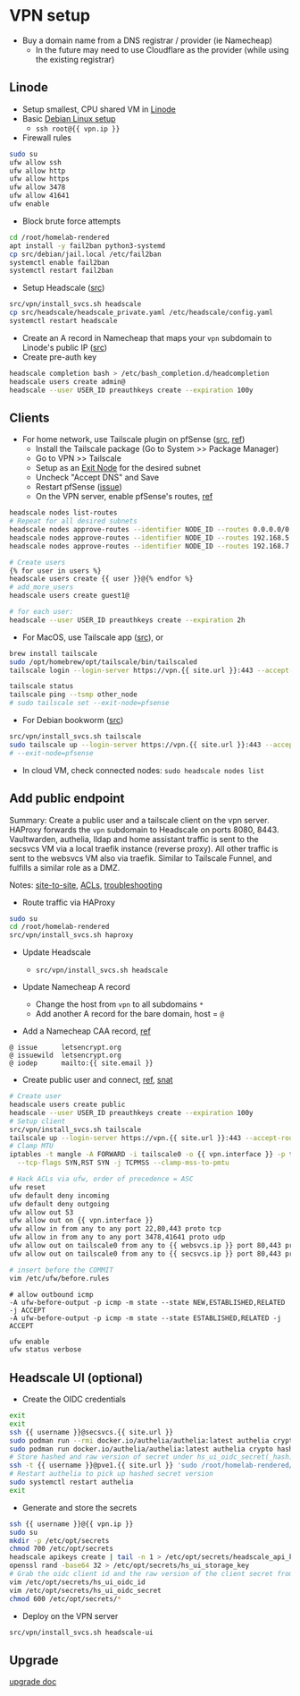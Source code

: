 # VPN setup

- Buy a domain name from a DNS registrar / provider (ie Namecheap)
  - In the future may need to use Cloudflare as the provider (while using the existing registrar)

## Linode
- Setup smallest, CPU shared VM in [Linode](https://www.linode.com/)
- Basic [Debian Linux setup](./debian.md)
  - `ssh root@{{ vpn.ip }}`
- Firewall rules
```bash
sudo su
ufw allow ssh
ufw allow http
ufw allow https
ufw allow 3478
ufw allow 41641
ufw enable
```
- Block brute force attempts
```bash
cd /root/homelab-rendered
apt install -y fail2ban python3-systemd
cp src/debian/jail.local /etc/fail2ban
systemctl enable fail2ban
systemctl restart fail2ban
```
- Setup Headscale ([src](https://headscale.net/running-headscale-linux/))
```bash
src/vpn/install_svcs.sh headscale
cp src/headscale/headscale_private.yaml /etc/headscale/config.yaml
systemctl restart headscale
```

- Create an A record in Namecheap that maps your `vpn` subdomain to Linode's public IP ([src](https://www.namecheap.com/support/knowledgebase/article.aspx/9776/2237/how-to-create-a-subdomain-for-my-domain/))
- Create pre-auth key
```bash
headscale completion bash > /etc/bash_completion.d/headcompletion
headscale users create admin@
headscale --user USER_ID preauthkeys create --expiration 100y
```

## Clients
- For home network, use Tailscale plugin on pfSense ([src](https://www.wundertech.net/how-to-set-up-tailscale-on-pfsense/), [ref](https://davidisaksson.dev/posts/tailscale-on-pfsense/))
  - Install the Tailscale package (Go to System >> Package Manager)
  - Go to VPN >> Tailscale
  - Setup as an [Exit Node](https://headscale.net/exit-node/) for the desired subnet
  - Uncheck "Accept DNS" and Save
  - Restart pfSense ([issue](https://github.com/tailscale/tailscale/issues/7780))
  - On the VPN server, enable pfSense's routes, [ref](https://headscale.net/stable/ref/routes/)
```bash
headscale nodes list-routes
# Repeat for all desired subnets
headscale nodes approve-routes --identifier NODE_ID --routes 0.0.0.0/0,::/0
headscale nodes approve-routes --identifier NODE_ID --routes 192.168.5.0/24
headscale nodes approve-routes --identifier NODE_ID --routes 192.168.7.0/24

# Create users
{% for user in users %}
headscale users create {{ user }}@{% endfor %}
# add_more_users
headscale users create guest1@

# for each user:
headscale --user USER_ID preauthkeys create --expiration 2h
```
- For MacOS, use Tailscale app ([src](https://github.com/juanfont/headscale/blob/main/hscontrol/templates/apple.html)), or
```bash
brew install tailscale
sudo /opt/homebrew/opt/tailscale/bin/tailscaled
tailscale login --login-server https://vpn.{{ site.url }}:443 --accept-routes --auth-key AUTH_KEY

tailscale status
tailscale ping --tsmp other_node
# sudo tailscale set --exit-node=pfsense
```
- For Debian bookworm ([src](https://tailscale.com/kb/1174/install-debian-bookworm))
```bash
src/vpn/install_svcs.sh tailscale
sudo tailscale up --login-server https://vpn.{{ site.url }}:443 --accept-routes --authkey AUTH_KEY
# --exit-node=pfsense
```
- In cloud VM, check connected nodes: `sudo headscale nodes list`

## Add public endpoint
Summary: Create a public user and a tailscale client on the vpn server. HAProxy forwards the `vpn` subdomain to Headscale on ports 8080, 8443. Vaultwarden, authelia, lldap and home assistant traffic is sent to the secsvcs VM via a local traefik instance (reverse proxy). All other traffic is sent to the websvcs VM also via traefik. Similar to Tailscale Funnel, and fulfills a similar role as a DMZ.

Notes: [site-to-site](https://tailscale.com/kb/1214/site-to-site/), [ACLs](https://tailscale.com/kb/1018/acls/#debugging-acls), [troubleshooting](https://tailscale.com/kb/1023/troubleshooting/#unable-to-make-a-tcp-connection-between-two-nodes)

- Route traffic via HAProxy
```bash
sudo su
cd /root/homelab-rendered
src/vpn/install_svcs.sh haproxy
```
- Update Headscale
  - `src/vpn/install_svcs.sh headscale`
- Update Namecheap A record
  - Change the host from `vpn` to all subdomains `*`
  - Add another A record for the bare domain, host = `@`

- Add a Namecheap CAA record, [ref](https://really-simple-ssl.com/instructions/edit-dns-caa-records-to-allow-lets-encrypt-ssl-certificates/)
```
@ issue      letsencrypt.org
@ issuewild  letsencrypt.org
@ iodep      mailto:{{ site.email }}
```

- Create public user and connect, [ref](https://tailscale.com/kb/1080/cli/#up), [snat](https://tailscale.com/kb/1214/site-to-site)
```bash
# Create user
headscale users create public
headscale --user USER_ID preauthkeys create --expiration 100y
# Setup client
src/vpn/install_svcs.sh tailscale
tailscale up --login-server https://vpn.{{ site.url }}:443 --accept-routes --snat-subnet-routes=false --accept-dns=false --authkey AUTH_KEY
# Clamp MTU
iptables -t mangle -A FORWARD -i tailscale0 -o {{ vpn.interface }} -p tcp -m tcp \
  --tcp-flags SYN,RST SYN -j TCPMSS --clamp-mss-to-pmtu

# Hack ACLs via ufw, order of precedence = ASC 
ufw reset
ufw default deny incoming
ufw default deny outgoing
ufw allow out 53
ufw allow out on {{ vpn.interface }}
ufw allow in from any to any port 22,80,443 proto tcp
ufw allow in from any to any port 3478,41641 proto udp
ufw allow out on tailscale0 from any to {{ websvcs.ip }} port 80,443 proto tcp
ufw allow out on tailscale0 from any to {{ secsvcs.ip }} port 80,443 proto tcp

# insert before the COMMIT
vim /etc/ufw/before.rules
```
```
# allow outbound icmp
-A ufw-before-output -p icmp -m state --state NEW,ESTABLISHED,RELATED -j ACCEPT
-A ufw-before-output -p icmp -m state --state ESTABLISHED,RELATED -j ACCEPT
```
```bash
ufw enable
ufw status verbose
```

## Headscale UI (optional)
- Create the OIDC credentials
```bash
exit
exit
ssh {{ username }}@secsvcs.{{ site.url }}
sudo podman run --rmi docker.io/authelia/authelia:latest authelia crypto rand --length 72 --charset rfc3986
sudo podman run docker.io/authelia/authelia:latest authelia crypto hash generate pbkdf2 --variant sha512 --random --random.length 72 --random.charset rfc3986
# Store hashed and raw version of secret under hs_ui_oidc_secret(_hash). id under hs_ui_oidc_id
ssh -t {{ username }}@pve1.{{ site.url }} 'sudo /root/homelab-rendered/src/pve1/secret_update.sh secsvcs'
# Restart authelia to pick up hashed secret version
sudo systemctl restart authelia
exit
```
- Generate and store the secrets
```bash
ssh {{ username }}@{{ vpn.ip }}
sudo su
mkdir -p /etc/opt/secrets
chmod 700 /etc/opt/secrets
headscale apikeys create | tail -n 1 > /etc/opt/secrets/headscale_api_key
openssl rand -base64 32 > /etc/opt/secrets/hs_ui_storage_key
# Grab the oidc client id and the raw version of the client secret from the steps above
vim /etc/opt/secrets/hs_ui_oidc_id
vim /etc/opt/secrets/hs_ui_oidc_secret
chmod 600 /etc/opt/secrets/*
```
- Deploy on the VPN server
```bash
src/vpn/install_svcs.sh headscale-ui
```

## Upgrade
[upgrade doc](https://github.com/juanfont/headscale/blob/main/docs/setup/upgrade.md)
